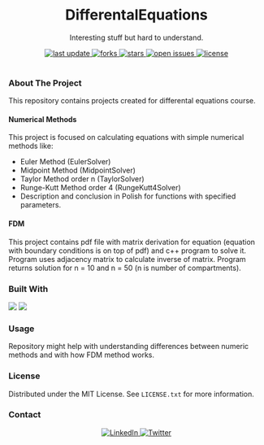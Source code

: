 <div align="center">
  
  <h1> DifferentalEquations </h1>
  <p> Interesting stuff but hard to understand. </p>
  
  <div>
    <a href="">
      <img src="https://img.shields.io/github/last-commit/psp515/DifferentalEquations" alt="last update" />
    </a>
    <a href="https://github.com/psp515/DifferentalEquations/network/members">
      <img src="https://img.shields.io/github/forks/psp515/DifferentalEquations" alt="forks" />
    </a>
    <a href="https://github.com/psp515/DifferentalEquations/stargazers">
      <img src="https://img.shields.io/github/stars/psp515/DifferentalEquations" alt="stars" />
    </a>
    <a href="https://github.com/psp515/DifferentalEquations/issues/">
      <img src="https://img.shields.io/github/issues/psp515/DifferentalEquations" alt="open issues" />
    </a>
    <a href="https://github.com/psp515/DifferentalEquations/blob/master/LICENSE">
      <img src="https://img.shields.io/github/license/psp515/DifferentalEquations" alt="license" />
    </a>
  </div>
</div>  

<br/>

### About The Project

This repository contains projects created for differental equations course.

#### Numerical Methods 
This project is focused on calculating equations with simple numerical methods like:
- Euler Method (EulerSolver)
- Midpoint Method (MidpointSolver)
- Taylor Method order n (TaylorSolver)
- Runge-Kutt Method order 4 (RungeKutt4Solver)
- Description and conclusion in Polish for functions with specified parameters. 

#### FDM

This project contains pdf file with matrix derivation for equation (equation with boundary conditions is on top of pdf) and c++ program to solve it.
Program uses adjacency matrix to calculate inverse of matrix.
Program returns solution for n = 10 and n = 50 (n is number of compartments).

### Built With

<div>
  <a>
    <img src="https://img.shields.io/badge/-Python-FFFFFF?logo=python" />
  </a>
  <a>
    <img src="https://img.shields.io/badge/-C++-FFFFFF?logo=c++" />
  </a>
</div>


### Usage 

Repository might help with understanding differences between numeric methods and with how FDM method works.

### License

Distributed under the MIT License. See `LICENSE.txt` for more information.

### Contact

<div align="center">
  <a href="https://www.linkedin.com/in/lukasz-psp515-kolber/">
    <img src="https://img.shields.io/badge/LinkedIn-0077B5?style=for-the-badge&logo=linkedin&logoColor=white" alt="LinkedIn" />
  </a>
  <a href="https://twitter.com/psp515">
    <img src="https://img.shields.io/badge/Twitter-1DA1F2?style=for-the-badge&logo=twitter&logoColor=white" alt="Twitter" />
  </a>
</div>



